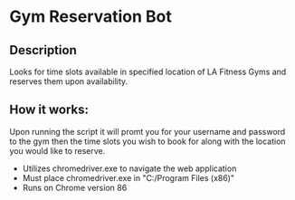 # Gym Reservation Bot

## Description
Looks for time slots available in specified location of LA Fitness Gyms and reserves them upon availability.

## How it works:
Upon running the script it will promt you for your username and password to the gym then the time slots you wish to book for along with the location you would like to reserve.

- Utilizes chromedriver.exe to navigate the web application
- Must place chromedriver.exe in "C:/Program Files (x86)"
- Runs on Chrome version 86



